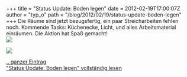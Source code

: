 +++
title = "Status Update: Boden legen"
date = 2012-02-19T17:00:07Z
author = "typ_o"
path = "/blog/2012/02/19/status-update-boden-legen"
+++
Die Räume sind jetzt bezugsfertig, ein paar Streicharbeiten fehlen noch.
Kommende Tasks: Küchenecke, Licht, und alles Arbeitsmaterial einräumen.
Die Aktion hat Spaß gemacht\!  
![](/media/hinten_boden.serendipityThumb.jpg)

![](/media/boden_transport.serendipityThumb.jpg)

[.. ganzer
Eintrag](https://flipdot.org/blog/archives/161-Status-Update-Boden-legen.html)  
["Status Update: Boden legen" vollständig
lesen](https://flipdot.org/blog/archives/161-Status-Update-Boden-legen.html#extended)
